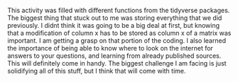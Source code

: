 This activity was filled with different functions from the tidyverse packages. The biggest thing that stuck out to me was storing everything that we did previously.
I didnt think it was going to be a big deal at first, but knowing that a modification of column x has to be stored as column x of a matrix was important. I am getting
a grasp on that portion of the coding. I also learned the importance of being able to know where to look on the internet for answers to your questions, and 
learning from already published sources. This will definitely come in handy. The biggest challenge I am facing is just solidifying all of this stuff, but I think
that will come with time.
